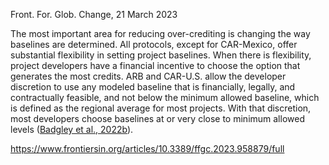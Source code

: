 Front. For. Glob. Change, 21 March 2023



The most important area for reducing over-crediting is changing the way baselines are determined. All protocols, except for CAR-Mexico, offer substantial flexibility in setting project baselines. When there is flexibility, project developers have a financial incentive to choose the option that generates the most credits. ARB and CAR-U.S. allow the developer discretion to use any modeled baseline that is financially, legally, and contractually feasible, and not below the minimum allowed baseline, which is defined as the regional average for most projects. With that discretion, most developers choose baselines at or very close to minimum allowed levels ([Badgley et al., 2022b](https://www.frontiersin.org/articles/10.3389/ffgc.2023.958879/full#B16)).

https://www.frontiersin.org/articles/10.3389/ffgc.2023.958879/full